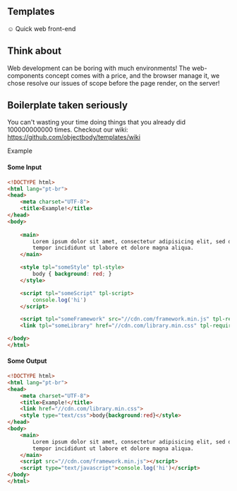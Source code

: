 ## Templates
:relaxed: Quick web front-end

## Think about
Web development can be boring with much environments! The web-components concept comes with a price, and the browser manage it, we chose resolve our issues of scope before the page render, on the server!

## Boilerplate taken seriously
You can't wasting your time doing things that you already did 100000000000 times. 
Checkout our wiki: https://github.com/objectbody/templates/wiki

Example

#### Some Input

```html
<!DOCTYPE html>
<html lang="pt-br">
<head>
	<meta charset="UTF-8">
	<title>Example!</title>
</head>
<body>
	
	<main>
		Lorem ipsum dolor sit amet, consectetur adipisicing elit, sed do eiusmod
		tempor incididunt ut labore et dolore magna aliqua.
	</main>

	<style tpl="someStyle" tpl-style>
		body { background: red; }
	</style>

	<script tpl="someScript" tpl-script>
		console.log('hi')
	</script>

	<script tpl="someFramework" src="//cdn.com/framework.min.js" tpl-require></script>
	<link tpl="someLibrary" href="//cdn.com/library.min.css" tpl-require>

</body>
</html>
```

#### Some Output

```html
<!DOCTYPE html>
<html lang="pt-br">
<head>
	<meta charset="UTF-8">
	<title>Example!</title>
	<link href="//cdn.com/library.min.css">
	<style type="text/css">body{background:red}</style>
</head>
<body>
	<main>
		Lorem ipsum dolor sit amet, consectetur adipisicing elit, sed do eiusmod
		tempor incididunt ut labore et dolore magna aliqua.
	</main>
	<script src="//cdn.com/framework.min.js"></script>
	<script type="text/javascript">console.log('hi')</script>
</body>
</html>
```
